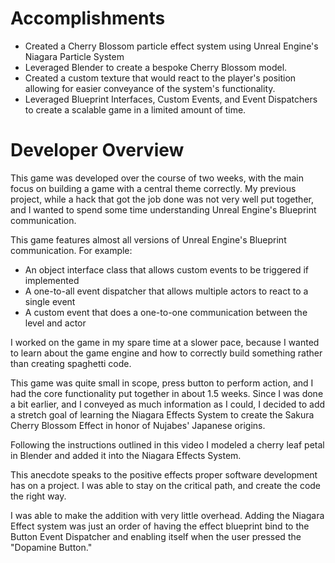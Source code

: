 # Accomplishments


- Created a Cherry Blossom particle effect system using Unreal Engine's Niagara Particle System
- Leveraged Blender to create a bespoke Cherry Blossom model.
- Created a custom texture that would react to the player's position allowing for easier conveyance of the system's functionality.
- Leveraged Blueprint Interfaces, Custom Events, and Event Dispatchers to create a scalable game in a limited amount of time.

# Developer Overview

This game was developed over the course of two weeks, with the main focus on building a game with a central theme correctly. My previous project, while a hack that got the job done was not very well put together, and I wanted to spend some time understanding Unreal Engine's Blueprint communication.

This game features almost all versions of Unreal Engine's Blueprint communication. For example:

- An object interface class that allows custom events to be triggered if implemented
- A one-to-all event dispatcher that allows multiple actors to react to a single event
- A custom event that does a one-to-one communication between the level and actor

 

I worked on the game in my spare time at a slower pace, because I wanted to learn about the game engine and how to correctly build something rather than creating spaghetti code.


This game was quite small in scope, press button to perform action, and I had the core functionality put together in about 1.5 weeks. Since I was done a bit earlier, and I conveyed as much information as I could, I decided to add a stretch goal of learning the Niagara Effects System to create the Sakura Cherry Blossom Effect in honor of Nujabes' Japanese origins.

Following the instructions outlined in this video I modeled a cherry leaf petal in Blender and added it into the Niagara Effects System.

This anecdote speaks to the positive effects proper software development has on a project. I was able to stay on the critical path, and create the code the right way.
 
I was able to make the addition with very little overhead. Adding the Niagara Effect system was just an order of having the effect blueprint bind to the Button Event Dispatcher and enabling itself when the user pressed the "Dopamine Button."
